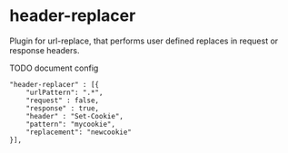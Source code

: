 # header-replacer

Plugin for url-replace, that performs user defined replaces in request or response headers.

TODO document config

	"header-replacer" : [{
		"urlPattern": ".*",
		"request" : false,
		"response" : true,
		"header" : "Set-Cookie",
		"pattern": "mycookie",
		"replacement": "newcookie"
	}],

